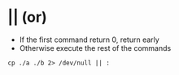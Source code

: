 # || (or)

- If the first command return 0, return early
- Otherwise execute the rest of the commands

```shell
cp ./a ./b 2> /dev/null || :
```
